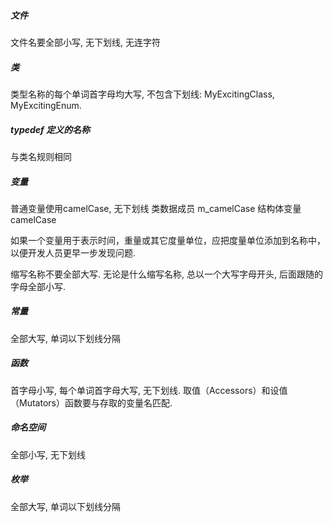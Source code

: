 ##### 文件

文件名要全部小写, 无下划线, 无连字符

##### 类

类型名称的每个单词首字母均大写, 不包含下划线: MyExcitingClass, MyExcitingEnum.

##### typedef 定义的名称

与类名规则相同

##### 变量

普通变量使用camelCase, 无下划线
类数据成员 m_camelCase
结构体变量 camelCase

如果一个变量用于表示时间，重量或其它度量单位，应把度量单位添加到名称中，以便开发人员更早一步发现问题.

缩写名称不要全部大写. 无论是什么缩写名称, 总以一个大写字母开头, 后面跟随的字母全部小写.

##### 常量

全部大写, 单词以下划线分隔

##### 函数

首字母小写, 每个单词首字母大写, 无下划线.
取值（Accessors）和设值（Mutators）函数要与存取的变量名匹配.

##### 命名空间

全部小写, 无下划线

##### 枚举

全部大写, 单词以下划线分隔
